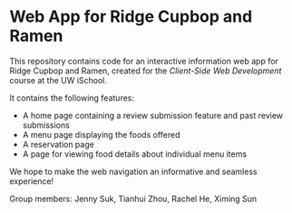 # Web App for Ridge Cupbop and Ramen

This repository contains code for an interactive information web app for Ridge Cupbop and Ramen, created for the _Client-Side Web Development_ course at the UW iSchool.

It contains the following features: 
* A home page containing a review submission feature and past review submissions
* A menu page displaying the foods offered
* A reservation page
* A page for viewing food details about individual menu items

We hope to make the web navigation an informative and seamless experience!

Group members: Jenny Suk, Tianhui Zhou, Rachel He, Ximing Sun
